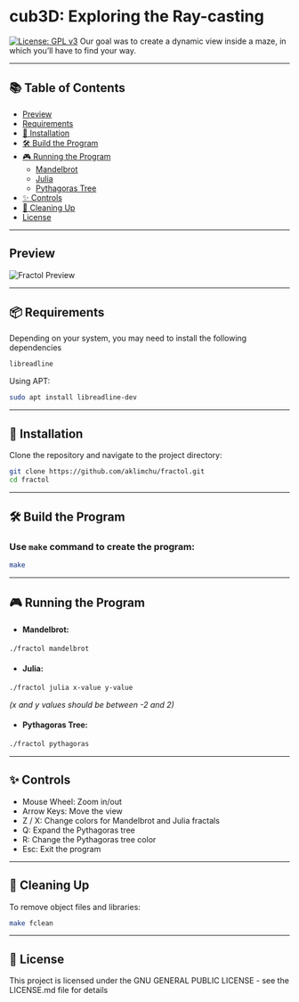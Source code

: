 # cub3D: Exploring the Ray-casting
[![License: GPL v3](https://img.shields.io/badge/License-GPLv3-blue.svg)](https://opensource.org/licenses/GPL-3.0)
Our goal was to create a dynamic view inside a maze, in which you’ll have to find your way.

---

## 📚 Table of Contents
- [Preview](#preview)
- [Requirements](#-requirements)
- [🚀 Installation](#-installation)
- [🛠️ Build the Program](#%EF%B8%8F-build-the-program)
- [🎮 Running the Program](#-running-the-program)
  - [Mandelbrot](#mandelbrot)
  - [Julia](#julia)
  - [Pythagoras Tree](#pythagoras-tree)
- [✨ Controls](#-controls)
- [🧹 Cleaning Up](#-cleaning-up)
- [License](#license)

---

## Preview
![Fractol Preview](https://github.com/user-attachments/assets/3a9e852e-a9cf-4558-87b8-51f0909077e1)

---

## 📦 Requirements

Depending on your system, you may need to install the following dependencies
```bash
libreadline
```

Using APT:

```bash
sudo apt install libreadline-dev
```

---

## 🚀 Installation

Clone the repository and navigate to the project directory:
```bash
git clone https://github.com/aklimchu/fractol.git
cd fractol
```

---

## 🛠️ Build the Program

### Use `make` command to create the program:
```bash
make
```

---

## 🎮 Running the Program

* #### Mandelbrot:
```bash
./fractol mandelbrot
```
* #### Julia:
```bash
./fractol julia x-value y-value
```
*(x and y values should be between -2 and 2)*

* #### Pythagoras Tree:
```bash
./fractol pythagoras
```

---

## ✨ Controls

* Mouse Wheel: Zoom in/out
* Arrow Keys: Move the view
* Z / X: Change colors for Mandelbrot and Julia fractals
* Q: Expand the Pythagoras tree
* R: Change the Pythagoras tree color
* Esc: Exit the program

---

## 🧹 Cleaning Up

To remove object files and libraries:
```bash
make fclean
```

---

## 📜 License

This project is licensed under the GNU GENERAL PUBLIC LICENSE - see the LICENSE.md file for details

